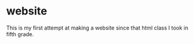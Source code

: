 # website

This is my first attempt at making a website 
since that html class I took in fifth grade. 